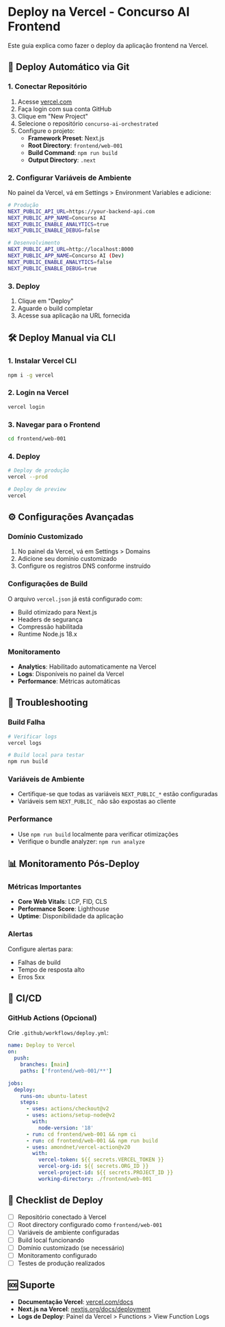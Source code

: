 # Deploy na Vercel - Concurso AI Frontend

Este guia explica como fazer o deploy da aplicação frontend na Vercel.

## 🚀 Deploy Automático via Git

### 1. Conectar Repositório
1. Acesse [vercel.com](https://vercel.com)
2. Faça login com sua conta GitHub
3. Clique em "New Project"
4. Selecione o repositório `concurso-ai-orchestrated`
5. Configure o projeto:
   - **Framework Preset**: Next.js
   - **Root Directory**: `frontend/web-001`
   - **Build Command**: `npm run build`
   - **Output Directory**: `.next`

### 2. Configurar Variáveis de Ambiente
No painel da Vercel, vá em Settings > Environment Variables e adicione:

```bash
# Produção
NEXT_PUBLIC_API_URL=https://your-backend-api.com
NEXT_PUBLIC_APP_NAME=Concurso AI
NEXT_PUBLIC_ENABLE_ANALYTICS=true
NEXT_PUBLIC_ENABLE_DEBUG=false

# Desenvolvimento
NEXT_PUBLIC_API_URL=http://localhost:8000
NEXT_PUBLIC_APP_NAME=Concurso AI (Dev)
NEXT_PUBLIC_ENABLE_ANALYTICS=false
NEXT_PUBLIC_ENABLE_DEBUG=true
```

### 3. Deploy
1. Clique em "Deploy"
2. Aguarde o build completar
3. Acesse sua aplicação na URL fornecida

## 🛠️ Deploy Manual via CLI

### 1. Instalar Vercel CLI
```bash
npm i -g vercel
```

### 2. Login na Vercel
```bash
vercel login
```

### 3. Navegar para o Frontend
```bash
cd frontend/web-001
```

### 4. Deploy
```bash
# Deploy de produção
vercel --prod

# Deploy de preview
vercel
```

## ⚙️ Configurações Avançadas

### Domínio Customizado
1. No painel da Vercel, vá em Settings > Domains
2. Adicione seu domínio customizado
3. Configure os registros DNS conforme instruído

### Configurações de Build
O arquivo `vercel.json` já está configurado com:
- Build otimizado para Next.js
- Headers de segurança
- Compressão habilitada
- Runtime Node.js 18.x

### Monitoramento
- **Analytics**: Habilitado automaticamente na Vercel
- **Logs**: Disponíveis no painel da Vercel
- **Performance**: Métricas automáticas

## 🔧 Troubleshooting

### Build Falha
```bash
# Verificar logs
vercel logs

# Build local para testar
npm run build
```

### Variáveis de Ambiente
- Certifique-se que todas as variáveis `NEXT_PUBLIC_*` estão configuradas
- Variáveis sem `NEXT_PUBLIC_` não são expostas ao cliente

### Performance
- Use `npm run build` localmente para verificar otimizações
- Verifique o bundle analyzer: `npm run analyze`

## 📊 Monitoramento Pós-Deploy

### Métricas Importantes
- **Core Web Vitals**: LCP, FID, CLS
- **Performance Score**: Lighthouse
- **Uptime**: Disponibilidade da aplicação

### Alertas
Configure alertas para:
- Falhas de build
- Tempo de resposta alto
- Erros 5xx

## 🔄 CI/CD

### GitHub Actions (Opcional)
Crie `.github/workflows/deploy.yml`:

```yaml
name: Deploy to Vercel
on:
  push:
    branches: [main]
    paths: ['frontend/web-001/**']

jobs:
  deploy:
    runs-on: ubuntu-latest
    steps:
      - uses: actions/checkout@v2
      - uses: actions/setup-node@v2
        with:
          node-version: '18'
      - run: cd frontend/web-001 && npm ci
      - run: cd frontend/web-001 && npm run build
      - uses: amondnet/vercel-action@v20
        with:
          vercel-token: ${{ secrets.VERCEL_TOKEN }}
          vercel-org-id: ${{ secrets.ORG_ID }}
          vercel-project-id: ${{ secrets.PROJECT_ID }}
          working-directory: ./frontend/web-001
```

## 📝 Checklist de Deploy

- [ ] Repositório conectado à Vercel
- [ ] Root directory configurado como `frontend/web-001`
- [ ] Variáveis de ambiente configuradas
- [ ] Build local funcionando
- [ ] Domínio customizado (se necessário)
- [ ] Monitoramento configurado
- [ ] Testes de produção realizados

## 🆘 Suporte

- **Documentação Vercel**: [vercel.com/docs](https://vercel.com/docs)
- **Next.js na Vercel**: [nextjs.org/docs/deployment](https://nextjs.org/docs/deployment)
- **Logs de Deploy**: Painel da Vercel > Functions > View Function Logs
